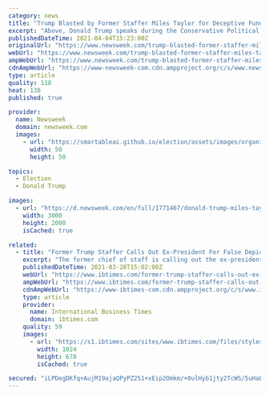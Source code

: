 ```yaml
---
category: news
title: "Trump Blasted by Former Staffer Miles Taylor for Deceptive Fundraising Payment Scheme"
excerpt: "Above, Donald Trump speaks during the Conservative Political Action Conference (CPAC) on February 28, 2021 in Orlando, Florida. Joe Raedle/Getty Images \"And to raid someone of their money at the end of their life has got to add onto that hardship for the ..."
publishedDateTime: 2021-04-04T15:23:00Z
originalUrl: "https://www.newsweek.com/trump-blasted-former-staffer-miles-taylor-deceptive-fundraising-payment-scheme-1580952"
webUrl: "https://www.newsweek.com/trump-blasted-former-staffer-miles-taylor-deceptive-fundraising-payment-scheme-1580952"
ampWebUrl: "https://www.newsweek.com/trump-blasted-former-staffer-miles-taylor-deceptive-fundraising-payment-scheme-1580952?amp=1"
cdnAmpWebUrl: "https://www-newsweek-com.cdn.ampproject.org/c/s/www.newsweek.com/trump-blasted-former-staffer-miles-taylor-deceptive-fundraising-payment-scheme-1580952?amp=1"
type: article
quality: 118
heat: 138
published: true

provider:
  name: Newsweek
  domain: newsweek.com
  images:
    - url: "https://smartableai.github.io/election/assets/images/organizations/newsweek.com-50x50.jpg"
      width: 50
      height: 50

topics:
  - Election
  - Donald Trump

images:
  - url: "https://d.newsweek.com/en/full/1771467/donald-trump-miles-taylor-election.jpg"
    width: 3000
    height: 2000
    isCached: true

related:
  - title: "Former Trump Staffer Calls Out Ex-President For False Depiction Of Capitol Riots, 'People Were Killed'"
    excerpt: "The former chief of staff is calling out the ex-president after spreading false claims about the Jan. 6 riots."
    publishedDateTime: 2021-03-28T15:02:00Z
    webUrl: "https://www.ibtimes.com/former-trump-staffer-calls-out-ex-president-false-depiction-capitol-riots-people-were-3170564"
    ampWebUrl: "https://www.ibtimes.com/former-trump-staffer-calls-out-ex-president-false-depiction-capitol-riots-people-were-3170564?amp=1"
    cdnAmpWebUrl: "https://www-ibtimes-com.cdn.ampproject.org/c/s/www.ibtimes.com/former-trump-staffer-calls-out-ex-president-false-depiction-capitol-riots-people-were-3170564?amp=1"
    type: article
    provider:
      name: International Business Times
      domain: ibtimes.com
    quality: 59
    images:
      - url: "https://s1.ibtimes.com/sites/www.ibtimes.com/files/styles/full/public/2021/03/28/gettyimages-1192141132.jpg"
        width: 1024
        height: 678
        isCached: true

secured: "iLPDegDKfq+AujM19ajaQPyPZ251+xEip2Omkm/+0ulHyb1jty2TcWS/5uHaLe1qLWFCG/LdHalD9vekTP5w9FK8J5iLgguiv1Jd9rxeqPgxQUSWH119i9EeIUL5vFQiqWR7pIYMcLMY5UJuZC3Y5QdVYYdueIQVq1LY5OiKyLrD0weCYle6dphL+3kxiE0OJgUEUoRqJzCX4higxTjdtTN7EflxKkeOD1itBMn6uZx8NbNYIu19AWUK1iGxOI/89iFeKhhUSaPpbDCJgbbk1ssow8PGcANBLkLE88khN5GIlfOnw08vNenTS9tdT7us19mdn15cbqKsmC06LvYKpIJQHhNWLy8ALJ3n1k7CW9k=;ludhomBqE8Q7lvOPFaVibw=="
---
```


